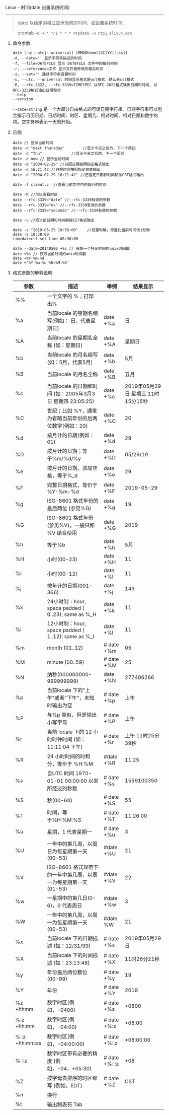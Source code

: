 Linux - 时间(date 设置系统时间)

---

> date: 以给定的格式显示当前的时间，或设置系统时间；
>
> crontab -e -> `* */1 * * * ntpdate -u ntp1.aliyun.com`

1. 命令参数

   ```shell
   date [-u|--utc|--universal] [MMDDhhmm[[CC]YY][.ss]]
   -d, --date='' 显示字符串描述的时间
   -f, --file=DATEFILE 显示 DATEFILE 文件中的每行时间
   -r, --reference=文件 显示文件被修改的最后时间
   -s, --set='' 通过字符串设置时间
   -u, --utc, --universal 时间显示格式是uct格式，默认是cst格式
   -R, --rfc-2822, --rfc-3339=TIMESPEC 以RFC-2822格式输出日期和时间, 以RFC-3339格式输出日期和时
   --help
   --version
   ```

   `--date=string` 是一个大部分自由格式的可读日期字符串。日期字符串可以包含指示日历日期、日期时间、时区、星期几、相对时间、相对日期和数字的项。空字符串表示一天的开始。

2. 示例

   ```shell
   date // 显示当前时间
   date -d "next Thursday"        //显示今天之后的，下一个周四
   date -d "Thu"             //显示今天之后的，下一个周四
   date -d now // 显示当前时间
   date -d "2004-02-29" //只把日期按照指定格式输出
   date -d 16:21:42 //只把时间按照指定格式输出
   date -d "2004-02-29 16:21:42" //把指定日期和时间都按CST格式输出
   
   date -f client.c  //查看当前文件内的每行的时间
   
   date -R //可以查看时区
   date --rfc-3339="date" //--rfc-3339有效的参数
   date --rfc-3339="ns" //--rfc-3339有效的参数
   date --rfc-3339="seconds" //--rfc-3339有效的参数
   
   date -u //把当前日期和时间都按CST格式输出
   
   date -s "2019-05-29 10:58:00"    //设置时候，尽量比当前时间快1分钟
   date -s 10:58:00
   timedatectl set-time 08:30:00
   
   date --date=20140506 +%s // 获取一个特定时间的unix时间戳
   date +%s // 获取当前时间的unix时间戳
   date +%Y-%m-%d
   date +'%Y-%m-%d %H:%M:%S'
   ```

3. 格式参数的解释说明

   | 参数           | 描述                                                         | 举例          | 结果显示                           |
   | -------------- | ------------------------------------------------------------ | ------------- | ---------------------------------- |
   | %%             | 一个文字的 %；打印出%                                        |               |                                    |
   | %a             | 当前locale 的星期名缩写(例如： 日，代表星期日)               | date +%a      | 日                                 |
   | %A             | 当前locale 的星期名全称 (如：星期日)                         | date +%A      | 星期日                             |
   | %b             | 当前locale 的月名缩写 (如：5月，代表5月)                     | date +%b      | 5月                                |
   | %B             | 当前locale 的月名全称                                        | date +%B      | 五月                               |
   | %c             | 当前locale 的日期和时间 (如：2005年3月3日 星期四 23:05:25)   | date +%c      | 2019年05月29日 星期三 11时15分15秒 |
   | %C             | 世纪；比如 %Y，通常为省略当前年份的后两位数字(例如：20)      | date +%C      | 20                                 |
   | %d             | 按月计的日期(例如：01)                                       | date +%d      | 29                                 |
   | %D             | 按月计的日期；等于%m/%d/%y                                   | date +%D      | 05/29/19                           |
   | %e             | 按月计的日期，添加空格，等于%_d                              | date +%e      | 29                                 |
   | %F             | 完整日期格式，等价于 %Y-%m-%d                                | date +%F      | 2019-05-29                         |
   | %g             | ISO-8601 格式年份的最后两位 (参见%G)                         | date +%g      | 19                                 |
   | %G             | ISO-8601 格式年份 (参见%V)，一般只和 %V 结合使用             | date +%G      | 2019                               |
   | %h             | 等于%b                                                       | date +%h      | 5月                                |
   | %H             | 小时(00-23)                                                  | date +%H      | 11                                 |
   | %I             | 小时(00-12)                                                  | date +%I      | 11                                 |
   | %j             | 按年计的日期(001-366)                                        | date +%j      | 149                                |
   | %k             | 24小时制：hour, space padded ( 0..23); same as %_H           | date +%k      | 11                                 |
   | %l             | 12小时制：hour, space padded ( 1..12); same as %_I           | date +%l      | 11                                 |
   | %m             | month (01..12)                                               | # date +%m    | 05                                 |
   | %M             | minute (00..59)                                              | # date +%M    | 25                                 |
   | %N             | 纳秒(000000000-999999999)                                    | date +%N      | 277406266                          |
   | %p             | 当前locale 下的"上午"或者"下午"，未知时输出为空              | # date +%p    | 上午                               |
   | %P             | 与%p 类似，但是输出小写字母                                  | # date +%P    | 上午                               |
   | %r             | 当前 locale 下的 12 小时时钟时间 (如：11:11:04 下午)         | # date +%r    | 上午 11时25分39秒                  |
   | %R             | 24 小时时间的时和分，等价于 %H:%M                            | #date +%R     | 11:25                              |
   | %s             | 自UTC 时间 1970-01-01 00:00:00 以来所经过的秒数              | # date +%s    | 1559100350                         |
   | %S             | 秒(00-60)                                                    | # date +%S    | 55                                 |
   | %T             | 时间，等于%H:%M:%S                                           | # date +%T    | 11:26:00                           |
   | %u             | 星期，1 代表星期一                                           | # date +%u    | 3                                  |
   | %U             | 一年中的第几周，以周日为每星期第一天(00-53)                  | #date +%U     | 21                                 |
   | %V             | ISO-8601 格式规范下的一年中第几周，以周一为每星期第一天(01-53) | #date +%V     | 22                                 |
   | %w             | 一星期中的第几日(0-6)，0 代表周日                            | #date +%w     | 3                                  |
   | %W             | 一年中的第几周，以周一为每星期第一天(00-53)                  | #date %W      | 21                                 |
   | %x             | 当前locale 下的日期描述 (如：12/31/99)                       | # date +%x    | 2019年05月29日                     |
   | %X             | 当前locale 下的时间描述 (如：23:13:48)                       | # date +%X    | 11时26分21秒                       |
   | %y             | 年份最后两位数位 (00-99)                                     | # date +%y    | 19                                 |
   | %Y             | 年份                                                         | # date +%Y    | 2019                               |
   | %z +hhmm       | 数字时区(例如，-0400)                                        | # date +%z    | +0800                              |
   | %:z +hh:mm     | 数字时区(例如，-04:00)                                       | # date +%:z   | +08:00                             |
   | %::z +hh:mm:ss | 数字时区(例如，-04:00:00)                                    | # date +%::z  | +08:00:00                          |
   | %:::z          | 数字时区带有必要的精度 (例如，-04，+05:30)                   | # date +%:::z | +08                                |
   | %Z             | 按字母表排序的时区缩写 (例如，EDT)                           | # date +%Z    | CST                                |
   | %n             | 换行                                                         |               |                                    |
   | %t             | 输出制表符 Tab                                               |               |                                    |

   

   